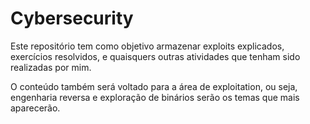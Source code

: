 # Cybersecurity
Este repositório tem como objetivo armazenar exploits explicados, exercícios resolvidos, e quaisquers outras atividades que tenham sido realizadas por mim.

O conteúdo também será voltado para a área de exploitation, ou seja, engenharia reversa e exploração de binários serão os temas que mais aparecerão.

